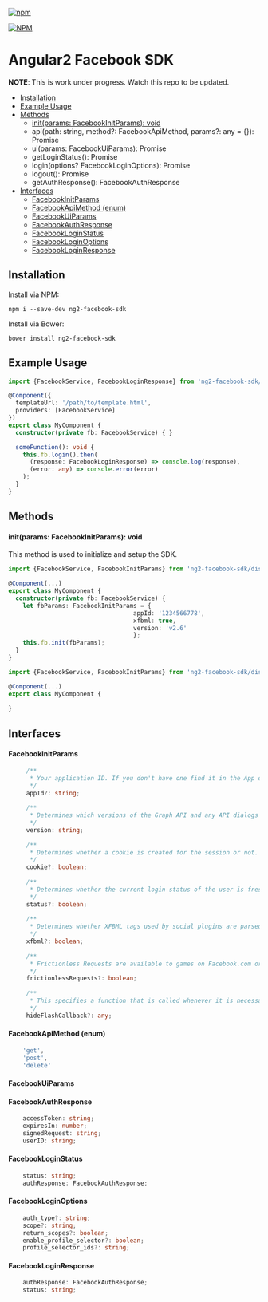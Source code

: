 [![npm](https://img.shields.io/npm/l/express.svg)](https://www.npmjs.com/package/ng2-facebook-sdk)

[![NPM](https://nodei.co/npm/ng2-facebook-sdk.png?stars&downloads)](https://nodei.co/npm/ng2-facebook-sdk/)


# Angular2 Facebook SDK

**NOTE**: This is work under progress. Watch this repo to be updated.

- [Installation](#installation)
- [Example Usage](#example-usage)
- [Methods](#methods)
    - [init(params: FacebookInitParams): void](#initparams-facebookinitparams-void)
    - api(path: string, method?: FacebookApiMethod, params?: any = {}): Promise<any>
    - ui(params: FacebookUiParams): Promise<any>
    - getLoginStatus(): Promise<FacebookLoginStatus>
    - login(options? FacebookLoginOptions): Promise<FacebookLoginResponse>
    - logout(): Promise<any>
    - getAuthResponse(): FacebookAuthResponse
- [Interfaces](#interfaces)
    - [FacebookInitParams](#facebookinitparams)
    - [FacebookApiMethod (enum)](#facebookapimethod-enum)
    - [FacebookUiParams](#facebookuiparams)
    - [FacebookAuthResponse](#facebookauthresponse)
    - [FacebookLoginStatus](#facebookloginstatus)
    - [FacebookLoginOptions](#facebookloginoptions)
    - [FacebookLoginResponse](#facebookloginresponse)


## Installation
Install via NPM:
```
npm i --save-dev ng2-facebook-sdk
```

Install via Bower:
```
bower install ng2-facebook-sdk
```

## Example Usage
```typescript
import {FacebookService, FacebookLoginResponse} from 'ng2-facebook-sdk/dist';

@Component({
  templateUrl: '/path/to/template.html',
  providers: [FacebookService]
})
export class MyComponent {
  constructor(private fb: FacebookService) { }

  someFunction(): void {
    this.fb.login().then(
      (response: FacebookLoginResponse) => console.log(response),
      (error: any) => console.error(error)
    );
  }
}
```


## Methods

#### init(params: FacebookInitParams): void
This method is used to initialize and setup the SDK.
```typescript
import {FacebookService, FacebookInitParams} from 'ng2-facebook-sdk/dist';

@Component(...)
export class MyComponent {
  constructor(private fb: FacebookService) {
    let fbParams: FacebookInitParams = {
                                   appId: '1234566778',
                                   xfbml: true,
                                   version: 'v2.6'
                                   };
    this.fb.init(fbParams);
  }
}
```



```typescript
import {FacebookService, FacebookInitParams} from 'ng2-facebook-sdk/dist';

@Component(...)
export class MyComponent {
  
}
```


## Interfaces
#### FacebookInitParams
```typescript
     /**
      * Your application ID. If you don't have one find it in the App dashboard or go there to create a new app. Defaults to null.
      */
     appId?: string;
 
     /**
      * Determines which versions of the Graph API and any API dialogs or plugins are invoked when using the .api() and .ui() functions. Valid values are determined by currently available versions, such as 'v2.0'. This is a required parameter.
      */
     version: string;
 
     /**
      * Determines whether a cookie is created for the session or not. If enabled, it can be accessed by server-side code. Defaults to false.
      */
     cookie?: boolean;
 
     /**
      * Determines whether the current login status of the user is freshly retrieved on every page load. If this is disabled, that status will have to be manually retrieved using .getLoginStatus(). Defaults to false.
      */
     status?: boolean;
 
     /**
      * Determines whether XFBML tags used by social plugins are parsed, and therefore whether the plugins are rendered or not. Defaults to false.
      */
     xfbml?: boolean;
 
     /**
      * Frictionless Requests are available to games on Facebook.com or on mobile web using the JavaScript SDK. This parameter determines whether they are enabled. Defaults to false.
      */
     frictionlessRequests?: boolean;
 
     /**
      * This specifies a function that is called whenever it is necessary to hide Adobe Flash objects on a page. This is used when .api() requests are made, as Flash objects will always have a higher z-index than any other DOM element. See our Custom Flash Hide Callback for more details on what to put in this function. Defaults to null.
      */
     hideFlashCallback?: any;
```

#### FacebookApiMethod (enum)
```typescript
    'get',
    'post',
    'delete'
```

#### FacebookUiParams

#### FacebookAuthResponse
```typescript
    accessToken: string;
    expiresIn: number;
    signedRequest: string;
    userID: string;
```

#### FacebookLoginStatus
```typescript
    status: string;
    authResponse: FacebookAuthResponse;
```

#### FacebookLoginOptions
```typescript
    auth_type?: string;
    scope?: string;
    return_scopes?: boolean;
    enable_profile_selector?: boolean;
    profile_selector_ids?: string;
```

#### FacebookLoginResponse
```typescript
    authResponse: FacebookAuthResponse;
    status: string;
```